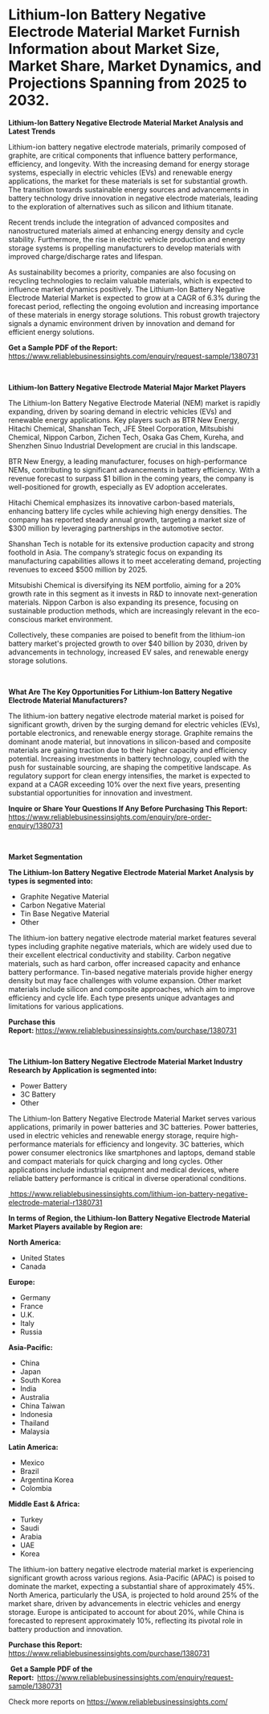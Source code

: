<p><h1>Lithium-Ion Battery Negative Electrode Material Market Furnish Information about Market Size, Market Share, Market Dynamics, and Projections Spanning from 2025 to 2032.</h1></p><p><strong>Lithium-Ion Battery Negative Electrode Material Market Analysis and Latest Trends</strong></p>
<p><p>Lithium-ion battery negative electrode materials, primarily composed of graphite, are critical components that influence battery performance, efficiency, and longevity. With the increasing demand for energy storage systems, especially in electric vehicles (EVs) and renewable energy applications, the market for these materials is set for substantial growth. The transition towards sustainable energy sources and advancements in battery technology drive innovation in negative electrode materials, leading to the exploration of alternatives such as silicon and lithium titanate. </p><p>Recent trends include the integration of advanced composites and nanostructured materials aimed at enhancing energy density and cycle stability. Furthermore, the rise in electric vehicle production and energy storage systems is propelling manufacturers to develop materials with improved charge/discharge rates and lifespan. </p><p>As sustainability becomes a priority, companies are also focusing on recycling technologies to reclaim valuable materials, which is expected to influence market dynamics positively. The Lithium-Ion Battery Negative Electrode Material Market is expected to grow at a CAGR of 6.3% during the forecast period, reflecting the ongoing evolution and increasing importance of these materials in energy storage solutions. This robust growth trajectory signals a dynamic environment driven by innovation and demand for efficient energy solutions.</p></p>
<p><strong>Get a Sample PDF of the Report:&nbsp;</strong> <a href="https://www.reliablebusinessinsights.com/enquiry/request-sample/1380731?utm_campaign=3213&utm_medium=2&utm_source=Github&utm_content=ia&utm_term=02042025&utm_id=lithium-ion-battery-negative-electrode-material">https://www.reliablebusinessinsights.com/enquiry/request-sample/1380731</a></p>
<p>&nbsp;</p>
<p><strong>Lithium-Ion Battery Negative Electrode Material Major Market Players</strong></p>
<p><p>The Lithium-Ion Battery Negative Electrode Material (NEM) market is rapidly expanding, driven by soaring demand in electric vehicles (EVs) and renewable energy applications. Key players such as BTR New Energy, Hitachi Chemical, Shanshan Tech, JFE Steel Corporation, Mitsubishi Chemical, Nippon Carbon, Zichen Tech, Osaka Gas Chem, Kureha, and Shenzhen Sinuo Industrial Development are crucial in this landscape.</p><p>BTR New Energy, a leading manufacturer, focuses on high-performance NEMs, contributing to significant advancements in battery efficiency. With a revenue forecast to surpass $1 billion in the coming years, the company is well-positioned for growth, especially as EV adoption accelerates.</p><p>Hitachi Chemical emphasizes its innovative carbon-based materials, enhancing battery life cycles while achieving high energy densities. The company has reported steady annual growth, targeting a market size of $300 million by leveraging partnerships in the automotive sector.</p><p>Shanshan Tech is notable for its extensive production capacity and strong foothold in Asia. The company’s strategic focus on expanding its manufacturing capabilities allows it to meet accelerating demand, projecting revenues to exceed $500 million by 2025.</p><p>Mitsubishi Chemical is diversifying its NEM portfolio, aiming for a 20% growth rate in this segment as it invests in R&D to innovate next-generation materials. Nippon Carbon is also expanding its presence, focusing on sustainable production methods, which are increasingly relevant in the eco-conscious market environment.</p><p>Collectively, these companies are poised to benefit from the lithium-ion battery market's projected growth to over $40 billion by 2030, driven by advancements in technology, increased EV sales, and renewable energy storage solutions.</p></p>
<p>&nbsp;</p>
<p><strong>What Are The Key Opportunities For Lithium-Ion Battery Negative Electrode Material Manufacturers?</strong></p>
<p><p>The lithium-ion battery negative electrode material market is poised for significant growth, driven by the surging demand for electric vehicles (EVs), portable electronics, and renewable energy storage. Graphite remains the dominant anode material, but innovations in silicon-based and composite materials are gaining traction due to their higher capacity and efficiency potential. Increasing investments in battery technology, coupled with the push for sustainable sourcing, are shaping the competitive landscape. As regulatory support for clean energy intensifies, the market is expected to expand at a CAGR exceeding 10% over the next five years, presenting substantial opportunities for innovation and investment.</p></p>
<p><strong>Inquire or Share Your Questions If Any Before Purchasing This Report:</strong> <a href="https://www.reliablebusinessinsights.com/enquiry/pre-order-enquiry/1380731?utm_campaign=3213&utm_medium=2&utm_source=Github&utm_content=ia&utm_term=02042025&utm_id=lithium-ion-battery-negative-electrode-material">https://www.reliablebusinessinsights.com/enquiry/pre-order-enquiry/1380731</a></p>
<p>&nbsp;</p>
<p><strong>Market Segmentation</strong></p>
<p><strong>The Lithium-Ion Battery Negative Electrode Material Market Analysis by types is segmented into:</strong></p>
<p><ul><li>Graphite Negative Material</li><li>Carbon Negative Material</li><li>Tin Base Negative Material</li><li>Other</li></ul></p>
<p><p>The lithium-ion battery negative electrode material market features several types including graphite negative materials, which are widely used due to their excellent electrical conductivity and stability. Carbon negative materials, such as hard carbon, offer increased capacity and enhance battery performance. Tin-based negative materials provide higher energy density but may face challenges with volume expansion. Other market materials include silicon and composite approaches, which aim to improve efficiency and cycle life. Each type presents unique advantages and limitations for various applications.</p></p>
<p><strong>Purchase this Report:&nbsp;</strong><a href="https://www.reliablebusinessinsights.com/purchase/1380731?utm_campaign=3213&utm_medium=2&utm_source=Github&utm_content=ia&utm_term=02042025&utm_id=lithium-ion-battery-negative-electrode-material">https://www.reliablebusinessinsights.com/purchase/1380731</a></p>
<p>&nbsp;</p>
<p><strong>The Lithium-Ion Battery Negative Electrode Material Market Industry Research by Application is segmented into:</strong></p>
<p><ul><li>Power Battery</li><li>3C Battery</li><li>Other</li></ul></p>
<p><p>The Lithium-Ion Battery Negative Electrode Material Market serves various applications, primarily in power batteries and 3C batteries. Power batteries, used in electric vehicles and renewable energy storage, require high-performance materials for efficiency and longevity. 3C batteries, which power consumer electronics like smartphones and laptops, demand stable and compact materials for quick charging and long cycles. Other applications include industrial equipment and medical devices, where reliable battery performance is critical in diverse operational conditions.</p></p>
<p><a href="https://www.reliablebusinessinsights.com/lithium-ion-battery-negative-electrode-material-r1380731?utm_campaign=3213&utm_medium=2&utm_source=Github&utm_content=ia&utm_term=02042025&utm_id=lithium-ion-battery-negative-electrode-material">&nbsp;https://www.reliablebusinessinsights.com/lithium-ion-battery-negative-electrode-material-r1380731</a></p>
<p><strong>In terms of Region, the Lithium-Ion Battery Negative Electrode Material Market Players available by Region are:</strong></p>
<p>
    <p> <strong> North America: </strong>
        <ul>
            <li>United States</li>
            <li>Canada</li>
        </ul>
        </p> 
    <p> <strong> Europe: </strong>
        <ul>
            <li>Germany</li>
            <li>France</li>
            <li>U.K.</li>
            <li>Italy</li>
            <li>Russia</li>
        </ul>
        </p> 
    <p> <strong> Asia-Pacific: </strong>
        <ul>
            <li>China</li>
            <li>Japan</li>
            <li>South Korea</li>
            <li>India</li>
            <li>Australia</li>
            <li>China Taiwan</li>
            <li>Indonesia</li>
            <li>Thailand</li>
            <li>Malaysia</li>
        </ul>
        </p> 
    <p> <strong> Latin America: </strong>
        <ul>
            <li>Mexico</li>
            <li>Brazil</li>
            <li>Argentina Korea</li>
            <li>Colombia</li>
        </ul>
        </p> 
    <p> <strong> Middle East & Africa: </strong>
        <ul>
            <li>Turkey</li>
            <li>Saudi</li>
            <li>Arabia</li>
            <li>UAE</li>
            <li>Korea</li>
        </ul>
    </p>
    </p>
<p><p>The lithium-ion battery negative electrode material market is experiencing significant growth across various regions. Asia-Pacific (APAC) is poised to dominate the market, expecting a substantial share of approximately 45%. North America, particularly the USA, is projected to hold around 25% of the market share, driven by advancements in electric vehicles and energy storage. Europe is anticipated to account for about 20%, while China is forecasted to represent approximately 10%, reflecting its pivotal role in battery production and innovation.</p></p>
<p><strong>Purchase this Report: </strong><a href="https://www.reliablebusinessinsights.com/purchase/1380731?utm_campaign=3213&utm_medium=2&utm_source=Github&utm_content=ia&utm_term=02042025&utm_id=lithium-ion-battery-negative-electrode-material">https://www.reliablebusinessinsights.com/purchase/1380731</a></p>
<p>&nbsp;<strong>Get a Sample PDF of the Report:&nbsp;&nbsp;</strong><a href="https://www.reliablebusinessinsights.com/enquiry/request-sample/1380731?utm_campaign=3213&utm_medium=2&utm_source=Github&utm_content=ia&utm_term=02042025&utm_id=lithium-ion-battery-negative-electrode-material">https://www.reliablebusinessinsights.com/enquiry/request-sample/1380731</a></p>
<p><strong></strong></p>
<p>Check more reports on <a href="https://www.reliablebusinessinsights.com/?utm_campaign=3213&utm_medium=2&utm_source=Github&utm_content=ia&utm_term=02042025&utm_id=lithium-ion-battery-negative-electrode-material">https://www.reliablebusinessinsights.com/</a></p>